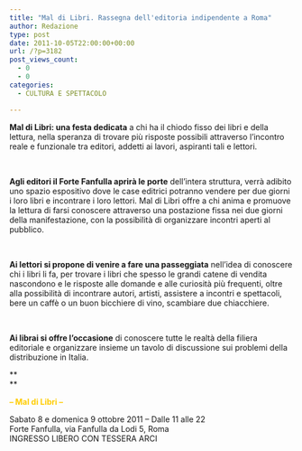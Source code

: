 ```yaml
---
title: "Mal di Libri. Rassegna dell'editoria indipendente a Roma"
author: Redazione
type: post
date: 2011-10-05T22:00:00+00:00
url: /?p=3182
post_views_count:
  - 0
  - 0
categories:
  - CULTURA E SPETTACOLO

---
```

**Mal di Libri: una festa dedicata** a chi ha il chiodo fisso dei libri e della lettura, nella speranza di trovare pi&ugrave; risposte possibili attraverso l&rsquo;incontro reale e funzionale tra editori, addetti ai lavori, aspiranti tali e lettori.

&nbsp;

**Agli editori il Forte Fanfulla aprir&agrave; le porte** dell&rsquo;intera struttura, verr&agrave; adibito uno spazio espositivo dove le case editrici potranno vendere per due giorni i loro libri e incontrare i loro lettori. Mal di Libri offre a chi anima e promuove la lettura di farsi conoscere attraverso una postazione fissa nei due giorni della manifestazione, con la possibilit&agrave; di organizzare incontri aperti al pubblico.

&nbsp;

**Ai lettori si propone di venire a fare una passeggiata** nell&rsquo;idea di conoscere chi i libri li fa, per trovare i libri che spesso le grandi catene di vendita nascondono e le risposte alle domande e alle curiosit&agrave; pi&ugrave; frequenti, oltre alla possibilit&agrave; di incontrare autori, artisti, assistere a incontri e spettacoli, bere un caff&egrave; o un buon bicchiere di vino, scambiare due chiacchiere.

&nbsp;

**Ai librai si offre l&rsquo;occasione** di conoscere tutte le realt&agrave; della filiera editoriale e organizzare insieme un tavolo di discussione sui problemi della distribuzione in Italia.

**  
** 

<span style="color: rgb(255, 204, 0);"><strong>&#8211; Mal di Libri &#8211; <br /> </strong></span>

Sabato 8 e domenica 9 ottobre 2011 &#8211; Dalle 11 alle 22  
Forte Fanfulla, via Fanfulla da Lodi 5, Roma  
INGRESSO LIBERO CON TESSERA ARCI